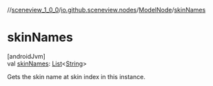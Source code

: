 //[sceneview_1_0_0](../../../index.md)/[io.github.sceneview.nodes](../index.md)/[ModelNode](index.md)/[skinNames](skin-names.md)

# skinNames

[androidJvm]\
val [skinNames](skin-names.md): [List](https://kotlinlang.org/api/latest/jvm/stdlib/kotlin.collections/-list/index.html)&lt;[String](https://kotlinlang.org/api/latest/jvm/stdlib/kotlin/-string/index.html)&gt;

Gets the skin name at skin index in this instance.
